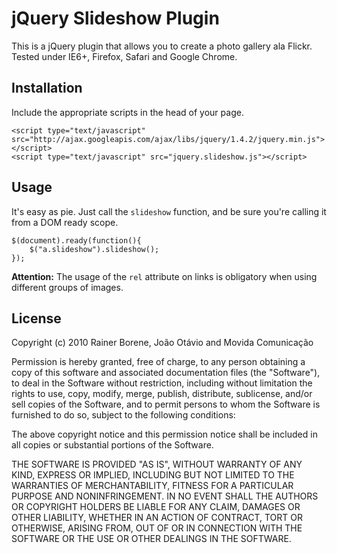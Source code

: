 jQuery Slideshow Plugin
=======================

This is a jQuery plugin that allows you to create a photo gallery ala Flickr. Tested under IE6+, Firefox, Safari and Google Chrome.

Installation
------------

Include the appropriate scripts in the head of your page.

	<script type="text/javascript" src="http://ajax.googleapis.com/ajax/libs/jquery/1.4.2/jquery.min.js"></script>
	<script type="text/javascript" src="jquery.slideshow.js"></script>

Usage
-----

It's easy as pie. Just call the `slideshow` function, and be sure you're calling it from a DOM ready scope.

	$(document).ready(function(){
		$("a.slideshow").slideshow();
	});

**Attention:** The usage of the `rel` attribute on links is obligatory when using different groups of images.

License
-------

Copyright (c) 2010 Rainer Borene, João Otávio and Movida Comunicação

Permission is hereby granted, free of charge, to any person obtaining a copy
of this software and associated documentation files (the "Software"), to deal
in the Software without restriction, including without limitation the rights
to use, copy, modify, merge, publish, distribute, sublicense, and/or sell
copies of the Software, and to permit persons to whom the Software is
furnished to do so, subject to the following conditions:

The above copyright notice and this permission notice shall be included in
all copies or substantial portions of the Software.

THE SOFTWARE IS PROVIDED "AS IS", WITHOUT WARRANTY OF ANY KIND, EXPRESS OR
IMPLIED, INCLUDING BUT NOT LIMITED TO THE WARRANTIES OF MERCHANTABILITY,
FITNESS FOR A PARTICULAR PURPOSE AND NONINFRINGEMENT. IN NO EVENT SHALL THE
AUTHORS OR COPYRIGHT HOLDERS BE LIABLE FOR ANY CLAIM, DAMAGES OR OTHER
LIABILITY, WHETHER IN AN ACTION OF CONTRACT, TORT OR OTHERWISE, ARISING FROM,
OUT OF OR IN CONNECTION WITH THE SOFTWARE OR THE USE OR OTHER DEALINGS IN
THE SOFTWARE.
